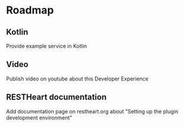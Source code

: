 # Roadmap

## Kotlin

Provide example service in Kotlin

## Video

Publish video on youtube about this Developer Experience

## RESTHeart documentation

Add documentation page on restheart.org about "Setting up the plugin development environment"
